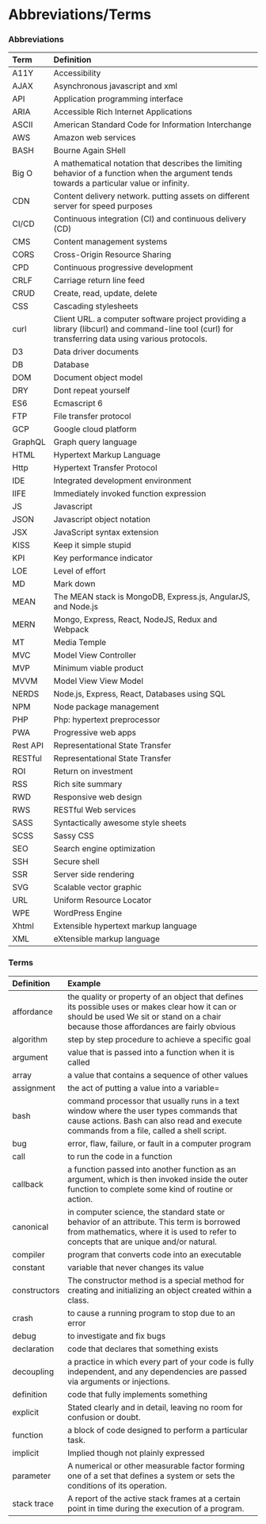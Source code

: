 # Abbreviations/Terms

### Abbreviations

| Term | Definition |
| :--- | :--- |
| A11Y | Accessibility |
| AJAX | Asynchronous javascript and xml |
| API | Application programming interface |
| ARIA | Accessible Rich Internet Applications |
| ASCII | American Standard Code for Information Interchange |
| AWS | Amazon web services |
| BASH | Bourne Again SHell |
| Big O | A mathematical notation that describes the limiting behavior of a function when the argument tends towards a particular value or infinity. |
| CDN | Content delivery network. putting assets on different server for speed purposes |
| CI/CD | Continuous integration \(CI\) and continuous delivery \(CD\) |
| CMS | Content management systems |
| CORS | Cross-Origin Resource Sharing |
| CPD | Continuous progressive development |
| CRLF | Carriage return line feed |
| CRUD | Create, read, update, delete |
| CSS | Cascading stylesheets |
| curl | Client URL. a computer software project providing a library \(libcurl\) and command-line tool \(curl\) for transferring data using various protocols. |
| D3 | Data driver documents |
| DB | Database |
| DOM | Document object model |
| DRY | Dont repeat yourself |
| ES6 | Ecmascript 6 |
| FTP | File transfer protocol |
| GCP | Google cloud platform |
| GraphQL | Graph query language |
| HTML | Hypertext Markup Language |
| Http | Hypertext Transfer Protocol |
| IDE | Integrated development environment |
| IIFE | Immediately invoked function expression |
| JS | Javascript |
| JSON | Javascript object notation |
| JSX | JavaScript syntax extension |
| KISS | Keep it simple stupid |
| KPI | Key performance indicator |
| LOE | Level of effort |
| MD | Mark down |
| MEAN | The MEAN stack is MongoDB, Express.js, AngularJS, and Node.js |
| MERN | Mongo, Express, React, NodeJS, Redux and Webpack |
| MT | Media Temple |
| MVC | Model View Controller |
| MVP | Minimum viable product |
| MVVM | Model View View Model |
| NERDS | Node.js, Express, React, Databases using SQL |
| NPM | Node package management |
| PHP | Php: hypertext preprocessor |
| PWA | Progressive web apps |
| Rest API | Representational State Transfer |
| RESTful | Representational State Transfer |
| ROI | Return on investment |
| RSS | Rich site summary |
| RWD | Responsive web design |
| RWS | RESTful Web services |
| SASS | Syntactically awesome style sheets |
| SCSS | Sassy CSS |
| SEO | Search engine optimization |
| SSH | Secure shell |
| SSR | Server side rendering |
| SVG | Scalable vector graphic |
| URL | Uniform Resource Locator |
| WPE | WordPress Engine |
| Xhtml | Extensible hypertext markup language |
| XML | eXtensible markup language |

### Terms

| Definition | Example |
| :--- | :--- |
| affordance | the quality or property of an object that defines its possible uses or makes clear how it can or should be used We sit or stand on a chair because those affordances are fairly obvious |
| algorithm | step by step procedure to achieve a specific goal |
| argument | value that is passed into a function when it is called |
| array | a value that contains a sequence of other values |
| assignment | the act of putting a value into a variable= |
| bash | command processor that usually runs in a text window where the user types commands that cause actions. Bash can also read and execute commands from a file, called a shell script. |
| bug | error, flaw, failure, or fault in a computer program |
| call | to run the code in a function |
| callback | a function passed into another function as an argument, which is then invoked inside the outer function to complete some kind of routine or action. |
| canonical | in computer science, the standard state or behavior of an attribute. This term is borrowed from mathematics, where it is used to refer to concepts that are unique and/or natural. |
| compiler | program that converts code into an executable |
| constant | variable that never changes its value |
| constructors | The constructor method is a special method for creating and initializing an object created within a class. |
| crash | to cause a running program to stop due to an error |
| debug | to investigate and fix bugs |
| declaration | code that declares that something exists |
| decoupling | a practice in which every part of your code is fully independent, and any dependencies are passed via arguments or injections. |
| definition | code that fully implements something |
| explicit | Stated clearly and in detail, leaving no room for confusion or doubt. |
| function | a block of code designed to perform a particular task. |
| implicit | Implied though not plainly expressed |
| parameter | A numerical or other measurable factor forming one of a set that defines a system or sets the conditions of its operation. |
| stack trace | A report of the active stack frames at a certain point in time during the execution of a program. |



